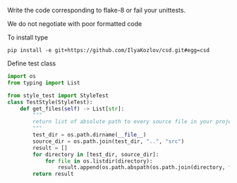 Write the code corresponding to flake-8 or fail your unittests. 

We do not negotiate with poor formatted code

To install type 
```
pip install -e git+https://github.com/IlyaKozlov/csd.git#egg=csd
```

Define test class 
```python
import os
from typing import List

from style_test import StyleTest
class TestStyle(StyleTest):
    def get_files(self) -> List[str]:
        """
        return list of absolute path to every source file in your project
        """
        test_dir = os.path.dirname(__file__)
        source_dir = os.path.join(test_dir, "..", "src")
        result = []
        for directory in [test_dir, source_dir]:
            for file in os.listdir(directory):
                result.append(os.path.abspath(os.path.join(directory, file)))
        return result
```